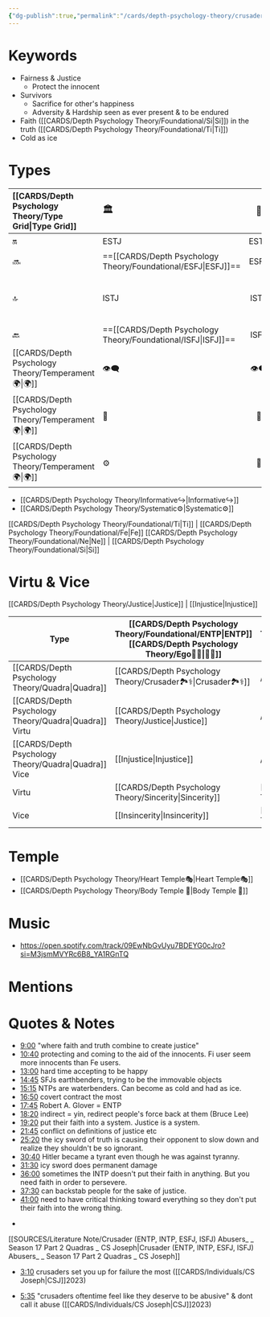 ```yaml
---
{"dg-publish":true,"permalink":"/cards/depth-psychology-theory/crusader/","noteIcon":"1","created":"2023-01-04T21:24:57.397+01:00","updated":"2023-05-28T15:52:40.195+02:00"}
---
```



# Keywords
- Fairness & Justice
	-  Protect the innocent
- Survivors
	- Sacrifice for other's happiness
	- Adversity & Hardship seen as ever present & to be endured
- Faith ([[CARDS/Depth Psychology Theory/Foundational/Si\|Si]]) in the truth ([[CARDS/Depth Psychology Theory/Foundational/Ti\|Ti]])
- Cold as ice

# Types 

| [[CARDS/Depth Psychology Theory/Type Grid\|Type Grid]]                     | <font size="4"> 🏛️</font>   |  <font size="4"> 🧰</font>   | <font size="4"> 🔮</font> | <font size="4"> 🦄</font>    | [[CARDS/Depth Psychology Theory/Interaction Style💬\|💬]]                      |   [[CARDS/Depth Psychology Theory/Interaction Style💬\|💬]]                           |   [[CARDS/Depth Psychology Theory/Interaction Style💬\|💬]]                    |
|:-------------------- |:--------------------- |:---------------------:|:------------------------- |:--------------------- |:--------------------- |:-------------------------- |:--------------------- |
| 🔛  | ESTJ       |    ESTP       | ENTJ |ENFJ| ➡️      | 👋       | 🏆     |
| 🔜    |==[[CARDS/Depth Psychology Theory/Foundational/ESFJ\|ESFJ]]==    | ESFP    |==[[CARDS/Depth Psychology Theory/Foundational/ENTP\|ENTP]]==               | ENFP           |↪️ | 👋       | 🏃‍♂️ |
| 🔝   | ISTJ             |   ISTP   | INTJ           | INFJ           | [[CARDS/· Related Concepts & Theories ·/Direct➡️\|➡️]]      | [[CARDS/Depth Psychology Theory/Responding🧘‍♂️\|🧘‍♂️]] | [[CARDS/Depth Psychology Theory/Progression🏃\|🚧]] |
| 🔙 |==[[CARDS/Depth Psychology Theory/Foundational/ISFJ\|ISFJ]]==          | ISFP | ==[[CARDS/Depth Psychology Theory/Foundational/INTP\|INTP]]==        | INFP          | ↪️ |  🧘‍♂️  | 🏆     |
|  [[CARDS/Depth Psychology Theory/Temperament🌍\|🌍]]                     | 👁️‍🗨️ | 👁️‍🗨️ | 🧲        | 🧲    |                       |                            |                       |
|  [[CARDS/Depth Psychology Theory/Temperament🌍\|🌍]]                     | 🐜 |  🦊  | 🦊     | 🐜                       |                            |                       |
|  [[CARDS/Depth Psychology Theory/Temperament🌍\|🌍]]                     | ⚙️  |  👀   |⚙️      |👀  |                       |                            |                      |

- [[CARDS/Depth Psychology Theory/Informative↪️\|Informative↪️]]
- [[CARDS/Depth Psychology Theory/Systematic⚙️\|Systematic⚙️]]

[[CARDS/Depth Psychology Theory/Foundational/Ti\|Ti]] | [[CARDS/Depth Psychology Theory/Foundational/Fe\|Fe]] 
[[CARDS/Depth Psychology Theory/Foundational/Ne\|Ne]] | [[CARDS/Depth Psychology Theory/Foundational/Si\|Si]]

# Virtu & Vice
[[CARDS/Depth Psychology Theory/Justice\|Justice]] | [[Injustice\|Injustice]]

| Type             | [[CARDS/Depth Psychology Theory/Foundational/ENTP\|ENTP]]   [[CARDS/Depth Psychology Theory/Ego🙋‍♂️\|🙋‍♂️]] | [[CARDS/Depth Psychology Theory/Foundational/ISFJ\|ISFJ]]  [[CARDS/Depth Psychology Theory/Sub🤸\|🤸]] |
| ---------------- | ------------------------------ | ----------------------- |
| [[CARDS/Depth Psychology Theory/Quadra\|Quadra]]       | [[CARDS/Depth Psychology Theory/Crusader🏞️⚕️\|Crusader🏞️⚕️]]               | //                      |
| [[CARDS/Depth Psychology Theory/Quadra\|Quadra]] Virtu | [[CARDS/Depth Psychology Theory/Justice\|Justice]]                    | //                      |
| [[CARDS/Depth Psychology Theory/Quadra\|Quadra]] Vice  | [[Injustice\|Injustice]]                  | //                      |
| Virtu            | [[CARDS/Depth Psychology Theory/Sincerity\|Sincerity]]                  | [[CARDS/· Related Concepts & Theories ·/Faith\|Faith]]               |
| Vice             | [[Insincerity\|Insincerity]]                | [[CARDS/· Related Concepts & Theories ·/Fear\|Fear]]                |

# Temple 
- [[CARDS/Depth Psychology Theory/Heart Temple🎭\|Heart Temple🎭]]
- [[CARDS/Depth Psychology Theory/Body Temple 🌳\|Body Temple 🌳]]

# Music 
- https://open.spotify.com/track/09EwNbGvUyu7BDEYG0cJro?si=M3jsmMVYRc6B8_YA1RGnTQ

# Mentions 


<div class="transclusion internal-embed is-loaded"><div class="markdown-embed">



# Quotes & Notes
- [9:00](https://www.youtube.com/watch?v=KoikKSCbwhs&t=540s) "where faith and truth combine to create justice" 
- [10:40](https://www.youtube.com/watch?v=KoikKSCbwhs&t=640s) protecting and coming to the aid of the innocents. Fi user seem more innocents than Fe users. 
- [13:00](https://www.youtube.com/watch?v=KoikKSCbwhs&t=780s) hard time accepting to be happy 
- [14:45](https://www.youtube.com/watch?v=KoikKSCbwhs&t=885s) SFJs earthbenders, trying to be the immovable objects 
- [15:15](https://www.youtube.com/watch?v=KoikKSCbwhs&t=915s) NTPs are waterbenders. Can become as cold and had as ice. 
- [16:50](https://www.youtube.com/watch?v=KoikKSCbwhs&t=1010s) covert contract the most 
- [17:45](https://www.youtube.com/watch?v=KoikKSCbwhs&t=1065s) Robert A. Glover = ENTP 
- [18:20](https://www.youtube.com/watch?v=KoikKSCbwhs&t=1100s) indirect = yin, redirect people's force back at them (Bruce Lee) 
- [19:20](https://www.youtube.com/watch?v=KoikKSCbwhs&t=1160s) put their faith into a system. Justice is a system. 
- [21:45](https://www.youtube.com/watch?v=KoikKSCbwhs&t=1305s) conflict on definitions of justice etc 
- [25:20](https://www.youtube.com/watch?v=KoikKSCbwhs&t=1520s) the icy sword of truth is causing their opponent to slow down and realize they shouldn't be so ignorant. 
- [30:40](https://www.youtube.com/watch?v=KoikKSCbwhs&t=1840s) Hitler became a tyrant even though he was against tyranny. 
- [31:30](https://www.youtube.com/watch?v=KoikKSCbwhs&t=1890s) icy sword does permanent damage 
- [36:00](https://www.youtube.com/watch?v=KoikKSCbwhs&t=2160s) sometimes the INTP doesn't put their faith in anything. But you need faith in order to persevere. 
- [37:30](https://www.youtube.com/watch?v=KoikKSCbwhs&t=2250s) can backstab people for the sake of justice. 
- [41:00](https://www.youtube.com/watch?v=KoikKSCbwhs&t=2460s) need to have critical thinking toward everything so they don't put their faith into the wrong thing.

</div></div>

- 

[[SOURCES/Literature Note/Crusader (ENTP, INTP, ESFJ, ISFJ) Abusers_ _ Season 17 Part 2 Quadras _ CS Joseph\|Crusader (ENTP, INTP, ESFJ, ISFJ) Abusers_ _ Season 17 Part 2 Quadras _ CS Joseph]]

<div class="transclusion internal-embed is-loaded"><div class="markdown-embed">



- [3:10](https://www.youtube.com/watch?v=keNewFwXxM8&t=190s) crusaders set you up for failure the most ([[CARDS/Individuals/CS Joseph\|CSJ]]2023) 

</div></div>


<div class="transclusion internal-embed is-loaded"><div class="markdown-embed">



- [5:35](https://www.youtube.com/watch?v=keNewFwXxM8&t=335s) "crusaders oftentime feel like they deserve to be abusive" & dont call it abuse ([[CARDS/Individuals/CS Joseph\|CSJ]]2023) 

</div></div>

